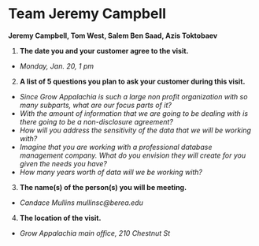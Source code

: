 # Team Jeremy Campbell
**Jeremy Campbell, Tom West, Salem Ben Saad, Azis Toktobaev**

1. **The date you and your customer agree to the visit.**
+ _Monday, Jan. 20, 1 pm_
2. **A list of 5 questions you plan to ask your customer during this visit.**
+ _Since Grow Appalachia is such a large non profit organization with so many subparts, what are our focus parts of it?_
+ _With the amount of information that we are going to be dealing with is there going to be a non-disclosure agreement?_
+ _How will you address the sensitivity of the data that we will be working with?_
+ _Imagine that you are working with a professional database management company. What do you envision they will create for you given the needs you have?_
+ _How many years worth of data will we be working with?_
3. **The name(s) of the person(s) you will be meeting.**
+ _Candace Mullins mullinsc@berea.edu_
4. **The location of the visit.**
+ _Grow Appalachia main office, 210 Chestnut St_


